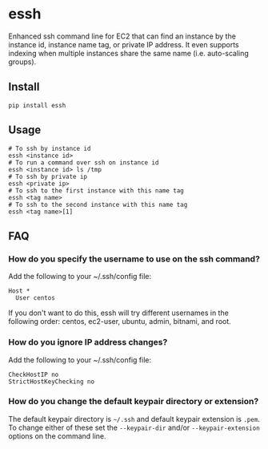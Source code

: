 # essh
Enhanced ssh command line for EC2 that can find an instance by the instance id, instance name tag, or private IP address. It even supports indexing when multiple instances share the same name (i.e. auto-scaling groups).

## Install
```
pip install essh
```

## Usage
```
# To ssh by instance id
essh <instance id>
# To run a command over ssh on instance id
essh <instance id> ls /tmp
# To ssh by private ip
essh <private ip>
# To ssh to the first instance with this name tag
essh <tag name>
# To ssh to the second instance with this name tag
essh <tag name>[1] 
```

## FAQ
### How do you specify the username to use on the ssh command?
Add the following to your ~/.ssh/config file:
```
Host *
  User centos
```
If you don't want to do this, essh will try different usernames in the following order: centos, ec2-user, ubuntu, admin, bitnami, and root.

### How do you ignore IP address changes?
Add the following to your ~/.ssh/config file:
```
CheckHostIP no
StrictHostKeyChecking no
```
### How do you change the default keypair directory or extension?
The default keypair directory is `~/.ssh` and default keypair extension is `.pem`. To change either of these set the `--keypair-dir` and/or `--keypair-extension` options on the command line.
